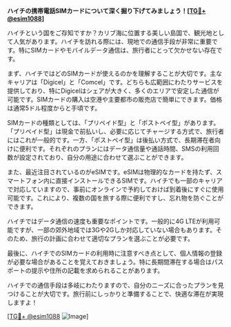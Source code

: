 **ハイチの携帯電話SIMカードについて深く掘り下げてみましょう！[[TG💪+ @esim1088](https://t.me/s/esim1088)]**

ハイチという国をご存知ですか？カリブ海に位置する美しい島国で、観光地として人気があります。ハイチを訪れる際には、現地での通信手段が非常に重要です。特にSIMカードやモバイルデータ通信は、旅行者にとって欠かせない存在です。

まず、ハイチではどのSIMカードが使えるのかを理解することが大切です。主なキャリアは「Digicel」と「Comcel」です。どちらも広範囲にわたりサービスを提供しており、特にDigicelはシェアが大きく、多くのエリアで安定した通信が可能です。SIMカードの購入は空港や主要都市の販売店で簡単にできます。価格は通常5ドル程度からと手頃です。

SIMカードの種類としては、「プリペイド型」と「ポストペイ型」があります。「プリペイド型」は現金で前払いし、必要に応じてチャージする方式で、旅行者にはこれが一般的です。一方、「ポストペイ型」は後払い方式で、長期滞在者向けに便利です。それぞれのプランにはデータ通信量や通話時間、SMSの利用回数が設定されており、自分の用途に合わせて選ぶことができます。

また、最近注目されているのがeSIMです。eSIMは物理的なカードを持たず、スマートフォン内に直接インストールできるSIMです。ハイチでも一部のキャリアで対応していますので、事前にオンラインで予約しておけば到着後にすぐに使用可能です。これにより、複数の国を旅する際に便利ですし、忘れ物を防ぐことができます。

ハイチではデータ通信の速度も重要なポイントです。一般的に4G LTEが利用可能ですが、一部の郊外地域では3Gや2Gしか対応していない場合もあります。そのため、旅行の計画に合わせて適切なプランを選ぶことが必要です。

最後に、ハイチでのSIMカードの利用時に注意すべき点として、個人情報の登録が必要な場合があることを覚えておきましょう。特に長期間滞在する場合はパスポートの提示や住所の記載を求められることがあります。

ハイチでの通信手段は多岐にわたりますので、自分のニーズに合ったプランを見つけることが大切です。旅行前にしっかりと準備することで、快適な滞在が実現しますよ！

[[TG💪+ @esim1088](https://t.me/s/esim1088) ![Image](https://i.postimg.cc/Y0z9fWf4/image.png)]